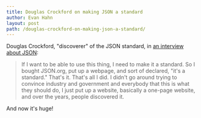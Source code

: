 ```yaml
---
title: Douglas Crockford on making JSON a standard
author: Evan Hahn
layout: post
path: /douglas-crockford-on-making-json-a-standard/
---
```


Douglas Crockford, "discoverer" of the JSON standard, in [an interview about JSON][1]:

> If I want to be able to use this thing, I need to make it a standard. So I bought JSON.org, put up a webpage, and sort of declared, "it's a standard." That's it. That's all I did. I didn't go around trying to convince industry and government and everybody that this is what they should do, I just put up a website, basically a one-page website, and over the years, people discovered it.

And now it's huge!

[1]: https://youtu.be/kc8BAR7SHJI
